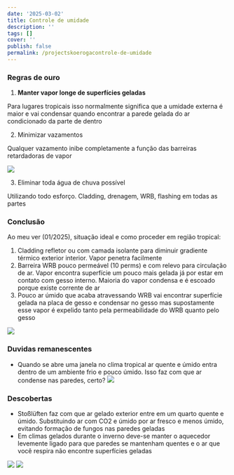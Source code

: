 ```yaml
---
date: '2025-03-02'
title: Controle de umidade
description: ''
tags: []
cover: ''
publish: false
permalink: /projectskoerogacontrole-de-umidade
---
```

### Regras de ouro

1. **Manter vapor longe de superfícies geladas**

Para lugares tropicais isso normalmente significa que a umidade externa é maior e vai condensar quando encontrar a parede gelada do ar condicionado da parte de dentro

2. Minimizar vazamentos

Qualquer vazamento inibe completamente a função das barreiras retardadoras de vapor

![](https://res.cloudinary.com/boloko/image/upload/f_auto/v1735955884/furushow7/image_whgrma.png)

3.  Eliminar toda água de chuva possível

Utilizando todo esforço. Cladding, drenagem, WRB, flashing em todas as partes 

### Conclusão

Ao meu ver (01/2025), situação ideal e como proceder em região tropical:

1. Cladding refletor ou com camada isolante para diminuir gradiente térmico exterior interior. Vapor penetra facilmente
2. Barreira WRB pouco permeável (10 perms) e com relevo para circulação de ar. Vapor encontra superfície um pouco mais gelada já por estar em contato com gesso interno. Maioria do vapor condensa e é escoado porque existe corrente de ar
3. Pouco ar úmido que acaba atravessando WRB vai encontrar superfície gelada na placa de gesso e condensar no gesso mas supostamente esse vapor é expelido tanto pela permeabilidade do WRB quanto pelo gesso

![](https://res.cloudinary.com/boloko/image/upload/f_auto/v1735956012/furushow7/image_ppw0vv.png)

### Duvidas remanescentes 

- Quando se abre uma janela no clima tropical ar quente e úmido entra dentro de um ambiente frio e pouco úmido. Isso faz com que ar condense nas paredes, certo?
![](https://res.cloudinary.com/boloko/image/upload/f_auto/v1735957354/furushow7/image_jyqrpi.png)


### Descobertas

- Stoßlüften faz com que ar gelado exterior entre em um quarto quente e úmido. Substituindo ar com CO2 e úmido por ar fresco e menos úmido, evitando formação de fungos nas paredes geladas
- Em climas gelados durante o inverno deve-se manter o aquecedor levemente ligado para que paredes se mantenham quentes e o ar que você respira não encontre superfícies geladas

![](https://res.cloudinary.com/boloko/image/upload/f_auto/v1735957479/furushow7/image_x3wo2g.png)
![](https://res.cloudinary.com/boloko/image/upload/f_auto/v1735957485/furushow7/image_mobn7i.png)
